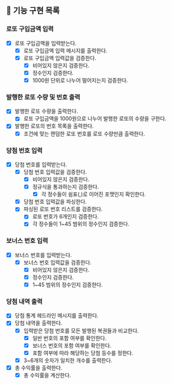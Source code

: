 ## 🚀 기능 구현 목록

### 로또 구입금액 입력

- [x] 로또 구입금액을 입력받는다.
  - [x] 로또 구입금액 입력 메시지를 출력한다.
  - [x] 로또 구입금액 입력값을 검증한다.
    - [x] 비어있지 않은지 검증한다.
    - [x] 정수인지 검증한다.
    - [x] 1000원 단위로 나누어 떨어지는지 검증한다.

### 발행한 로또 수량 및 번호 출력

- [x] 발행한 로또 수량을 출력한다.
  - [x] 로또 구입금액을 1000원으로 나누어 발행한 로또의 수량을 구한다.

- [x] 발행한 로또의 번호 목록을 출력한다.
  - [x] 조건에 맞는 랜덤한 로또 번호를 로또 수량만큼 출력한다.

### 당첨 번호 입력
 
- [x] 당첨 번호를 입력받는다.
  - [x] 당첨 번호 입력값을 검증한다.
    - [x] 비어있지 않은지 검증한다.
    - [x] 정규식을 통과하는지 검증한다.
      - [x] 각 정수들이 쉼표(,)로 이어진 포맷인지 확인한다.
  - [x] 당첨 번호 입력값을 파싱한다.
  - [x] 파싱된 로또 번호 리스트를 검증한다.
    - [x] 로또 번호가 6개인지 검증한다.
    - [x] 각 정수들이 1~45 범위의 정수인지 검증한다.

### 보너스 번호 입력

- [x] 보너스 번호를 입력받는다.
  - [x] 보너스 번호 입력값을 검증한다.
    - [x] 비어있지 않은지 검증한다.
    - [x] 정수인지 검증한다.
    - [x] 1~45 범위의 정수인지 검증한다.

### 당첨 내역 출력

- [x] 당첨 통계 헤드라인 메시지를 출력한다.
- [x] 당첨 내역을 출력한다.
  - [x] 입력받은 당첨 번호를 모든 발행된 복권들과 비교한다.
    - [x] 일반 번호의 포함 여부를 확인한다.
    - [x] 보너스 번호의 포함 여부를 확인한다.
    - [x] 포함 여부에 따라 해당하는 당첨 등수를 정한다.
  - [x] 3~6개의 숫자가 일치한 개수를 출력한다.
- [x] 총 수익률을 출력한다.
  - [x] 총 수익률을 계산한다.